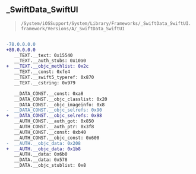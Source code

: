 ## _SwiftData_SwiftUI

> `/System/iOSSupport/System/Library/Frameworks/_SwiftData_SwiftUI.framework/Versions/A/_SwiftData_SwiftUI`

```diff

-78.0.0.0.0
+80.0.0.0.0
   __TEXT.__text: 0x15540
   __TEXT.__auth_stubs: 0x10a0
+  __TEXT.__objc_methlist: 0x2c
   __TEXT.__const: 0xfe4
   __TEXT.__swift5_typeref: 0x870
   __TEXT.__cstring: 0x979

   __DATA_CONST.__const: 0xa8
   __DATA_CONST.__objc_classlist: 0x20
   __DATA_CONST.__objc_imageinfo: 0x8
-  __DATA_CONST.__objc_selrefs: 0x90
+  __DATA_CONST.__objc_selrefs: 0x98
   __AUTH_CONST.__auth_got: 0x850
   __AUTH_CONST.__auth_ptr: 0x3f8
   __AUTH_CONST.__const: 0xb40
   __AUTH_CONST.__objc_const: 0x600
-  __AUTH.__objc_data: 0x208
+  __AUTH.__objc_data: 0x1b8
   __AUTH.__data: 0x6b0
   __DATA.__data: 0x578
   __DATA.__objc_stublist: 0x8

```
